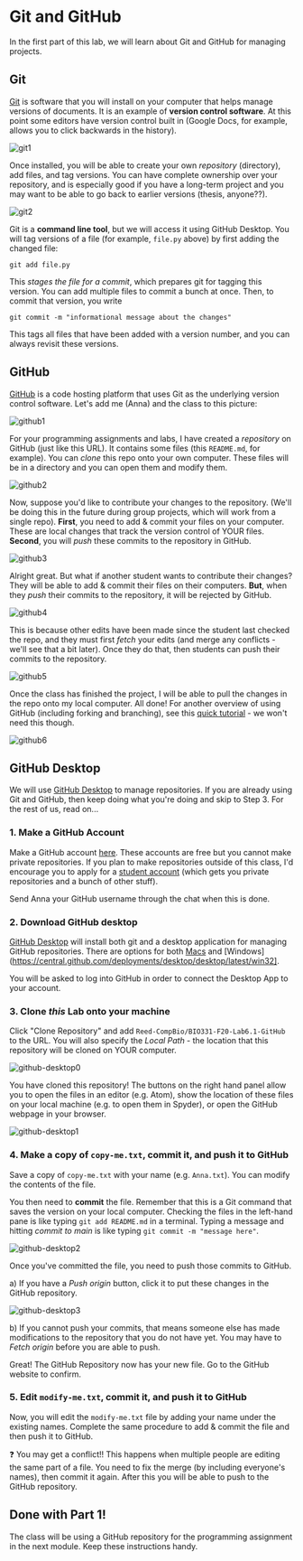 # Git and GitHub

In the first part of this lab, we will learn about Git and GitHub for managing projects.

## Git

[Git](https://git-scm.com/) is software that you will install on your computer that helps manage versions of documents.  It is an example of **version control software**.  At this point some editors have version control built in (Google Docs, for example, allows you to click backwards in the history).

![git1](figs/git1.jpg)

Once installed, you will be able to create your own _repository_ (directory), add files, and tag versions.  You can have complete ownership over your repository, and is especially good if you have a long-term project and you may want to be able to go back to earlier versions (thesis, anyone??).  

![git2](figs/git2.jpg)

Git is a **command line tool**, but we will access it using GitHub Desktop.  You will tag versions of a file (for example, `file.py` above) by first adding the changed file:

```
git add file.py
```

This _stages the file for a commit_, which prepares git for tagging this version.  You can add multiple files to commit a bunch at once. Then, to commit that version, you write

```
git commit -m "informational message about the changes"
```

This tags all files that have been added with a version number, and you can always revisit these versions.

## GitHub

[GitHub](https://github.com/) is a code hosting platform that uses Git as the underlying version control software.  Let's add me (Anna) and the class to this picture:

![github1](figs/github1.jpg)

For your programming assignments and labs, I have created a _repository_ on GitHub (just like this URL).  It contains some files (this `README.md`, for example).  You can _clone_ this repo onto your own computer.  These files will be in a directory and you can open them and modify them.

![github2](figs/github2.jpg)

Now, suppose you'd like to contribute your changes to the repository.  (We'll be doing this in the future during group projects, which will work from a single repo).  **First**, you need to add & commit your files on your computer.  These are local changes that track the version control of YOUR files. **Second**, you will _push_ these commits to the repository in GitHub.  

![github3](figs/github3.jpg)

Alright great. But what if another student wants to contribute their changes?  They will be able to add & commit their files on their computers.  **But**, when they _push_ their commits to the repository, it will be rejected by GitHub.  

![github4](figs/github4.jpg)

This is because other edits have been made since the student last checked the repo, and they must first _fetch_ your edits (and merge any conflicts - we'll see that a bit later).  Once they do that, then students can push their commits to the repository.  

![github5](figs/github5.jpg)

Once the class has finished the project, I will be able to pull the changes in the repo onto my local computer. All done!  For another overview of using GitHub (including forking and branching), see this [quick tutorial](https://guides.github.com/activities/hello-world/) - we won't need this though.

![github6](figs/github6.jpg)

## GitHub Desktop

We will use [GitHub Desktop](https://desktop.github.com/) to manage repositories.  If you are already using Git and GitHub, then keep doing what you're doing and skip to Step 3.  For the rest of us, read on...

### 1. Make a GitHub Account

Make a GitHub account [here](https://github.com/join?ref_cta=Sign+up). These accounts are free but you cannot make private repositories.  If you plan to make repositories outside of this class, I'd encourage you to apply for a [student account](https://education.github.com/discount_requests/student_application) (which gets you private repositories and a bunch of other stuff).

Send Anna your GitHub username through the chat when this is done.

### 2. Download GitHub desktop

[GitHub Desktop](https://desktop.github.com/) will install both git and a desktop application for managing GitHub repositories.  There are options for both [Macs](https://central.github.com/deployments/desktop/desktop/latest/darwin) and [Windows](https://central.github.com/deployments/desktop/desktop/latest/win32].

You will be asked to log into GitHub in order to connect the Desktop App to your account.

### 3. Clone _this_ Lab onto your machine

Click "Clone Repository" and add `Reed-CompBio/BIO331-F20-Lab6.1-GitHub` to the URL.  You will also specify the _Local Path_ - the location that this repository will be cloned on YOUR computer.  

![github-desktop0](figs/github-desktop0.png)

You have cloned this repository!  The buttons on the right hand panel allow you to open the files in an editor (e.g. Atom), show the location of these files on your local machine (e.g. to open them in Spyder), or open the GitHub webpage in your browser.

![github-desktop1](figs/github-desktop1.png)

### 4. Make a copy of `copy-me.txt`, commit it, and push it to GitHub

Save a copy of `copy-me.txt` with your name (e.g. `Anna.txt`).  You can modify the contents of the file.

You then need to **commit** the file. Remember that this is a Git command that saves the version on your local computer.  Checking the files in the left-hand pane is like typing `git add README.md` in a terminal.  Typing a message and hitting _commit to main_ is like typing `git commit -m "message here"`.

![github-desktop2](figs/github-desktop2.png)

Once you've committed the file, you need to push those commits to GitHub.

a) If you have a _Push origin_ button, click it to put these changes in the GitHub repository.

![github-desktop3](figs/github-desktop3.png)

b) If you cannot push your commits, that means someone else has made modifications to the repository that you do not have yet.  You may have to _Fetch origin_ before you are able to push.  

Great! The GitHub Repository now has your new file. Go to the GitHub website to confirm.

### 5. Edit `modify-me.txt`, commit it, and push it to GitHub

Now, you will edit the `modify-me.txt` file by adding your name under the existing names.  Complete the same procedure to add & commit the file and then push it to GitHub.  

:question: You may get a conflict!! This happens when multiple people are editing the same part of a file.  You need to fix the merge (by including everyone's names), then commit it again. After this you will be able to push to the GitHub repository.

## Done with Part 1!

The class will be using a GitHub repository for the programming assignment
in the next module.  Keep these instructions handy.  
